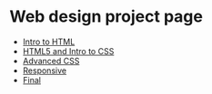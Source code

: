 # Web design project page

<ul>
    <li><a href="html_into/index.html">Intro to HTML</a>
    <li><a href="HTML5_and_intro_to_css/index.html" target="blank">HTML5 and Intro to CSS</a>
     <li><a href="Adv_css/index.html" target="blank">Advanced CSS</a>
     <li><a href="responsive/index.html" target="blank">Responsive</a>
     <li><a href="Final_Project/index.html" target="blank">Final</a>
<ul>